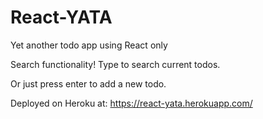 # React-YATA

Yet another todo app using React only

Search functionality! Type to search current todos.

Or just press enter to add a new todo.

Deployed on Heroku at: https://react-yata.herokuapp.com/
